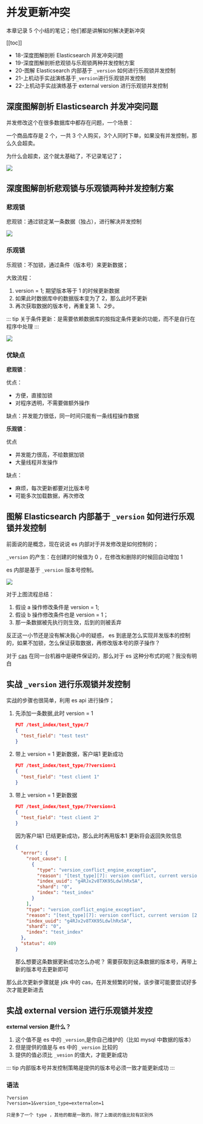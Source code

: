 # 并发更新冲突
本章记录 5 个小结的笔记；他们都是讲解如何解决更新冲突

[[toc]]

- 18-深度图解剖析 Elasticsearch 并发冲突问题
- 19-深度图解剖析悲观锁与乐观锁两种并发控制方案
- 20-图解 Elasticsearch 内部基于 `_version` 如何进行乐观锁并发控制
- 21-上机动手实战演练基于`_version`进行乐观锁并发控制
- 22-上机动手实战演练基于 external version 进行乐观锁并发控制

## 深度图解剖析 Elasticsearch 并发冲突问题

并发修改这个在很多数据库中都存在问题，一个场景：

一个商品库存是 2 个，一共 3 个人购买，3个人同时下单，如果没有并发控制，那么久会超卖。

为什么会超卖，这个就太基础了，不记录笔记了；

![](./assets/markdown-img-paste-20190106131626576.png)

## 深度图解剖析悲观锁与乐观锁两种并发控制方案

### 悲观锁
悲观锁：通过锁定某一条数据（独占），进行解决并发控制

![](./assets/markdown-img-paste-20190106134912696.png)

### 乐观锁

乐观锁：不加锁，通过条件（版本号）来更新数据；

大致流程：

1. version = 1; 期望版本等于 1 的时候更新数据
2. 如果此时数据库中的数据版本变为了 2，那么此时不更新
3. 再次获取数据的版本号，再重复第 1、2步。

::: tip
关于条件更新：是需要依赖数据库的按指定条件更新的功能，而不是自行在程序中处理
:::

![](./assets/markdown-img-paste-20190106135147969.png)

### 优缺点

**悲观锁**：

优点：

  - 方便，直接加锁
  - 对程序透明，不需要做额外操作

缺点：并发能力很低，同一时间只能有一条线程操作数据


**乐观锁**：

优点

  - 并发能力很高，不给数据加锁
  - 大量线程并发操作

缺点：

  - 麻烦，每次更新都要对比版本号
  - 可能多次加载数据，再次修改

## 图解 Elasticsearch 内部基于 `_version` 如何进行乐观锁并发控制

前面说的是概念，现在说说 es 内部对于并发修改是如何控制的；

`_version` 的产生：在创建的时候值为 0 ，在修改和删除的时候回自动增加 1

es 内部是基于 `_version` 版本号控制。

![](./assets/markdown-img-paste-20190106141919670.png)

对于上图流程总结：

1. 假设 a 操作修改条件是 version = 1;
2. 假设 b 操作修改条件也是 version = 1；
3. 那一条数据被先执行则生效，后到的则被丢弃

反正这一小节还是没有解决我心中的疑惑， es 到底是怎么实现并发版本的控制的，如果不加锁，怎么保证获取数据，再修改版本号的原子操作？

对于 [cas](https://blog.csdn.net/mmoren/article/details/79185862) 在同一台机器中是硬件保证的，那么对于 es 这种分布式的呢？我没有明白


## 实战 `_version` 进行乐观锁并发控制

实战的步骤也很简单，利用 es api 进行操作；

1. 先添加一条数据,此时 version = 1

    ```json
    PUT /test_index/test_type/7
    {
      "test_field": "test test"
    }
    ```
2. 带上 version = 1 更新数据，客户端1 更新成功

    ```json
    PUT /test_index/test_type/7?version=1
    {
      "test_field": "test client 1"
    }
    ```

3. 带上 version = 1 更新数据

    ```json
    PUT /test_index/test_type/7?version=1
    {
      "test_field": "test client 2"
    }
    ```

    因为客户端1 已结更新成功，那么此时再用版本1 更新将会返回失败信息

    ```json
    {
      "error": {
        "root_cause": [
          {
            "type": "version_conflict_engine_exception",
            "reason": "[test_type][7]: version conflict, current version [2] is different than the one provided [1]",
            "index_uuid": "g4RJx2v8TXK95LdwlhRx5A",
            "shard": "0",
            "index": "test_index"
          }
        ],
        "type": "version_conflict_engine_exception",
        "reason": "[test_type][7]: version conflict, current version [2] is different than the one provided [1]",
        "index_uuid": "g4RJx2v8TXK95LdwlhRx5A",
        "shard": "0",
        "index": "test_index"
      },
      "status": 409
    }
    ```

    那么想要这条数据更新成功怎么办呢？
    需要获取到这条数据的版本号，再带上新的版本号去更新即可


那么此次更新步骤就是 jdk 中的 cas，在并发频繁的时候，该步骤可能要尝试好多次才能更新进去

## 实战 external version 进行乐观锁并发控

**external version 是什么？**

1. 这个值不是 es 中的 `_version`,是你自己维护的（比如 mysql 中数据的版本）
2. 但是提供的值是与 es 中的 `_version` 比较的
3. 提供的值必须比 `_vesion` 的值大，才能更新成功

::: tip
内部版本号并发控制策略是提供的版本号必须一致才能更新成功
:::

### 语法

```
?version
?version=1&version_type=externalon=1

只是多了一个 type ，其他的都是一致的，除了上面说的值比较有区别外
```

